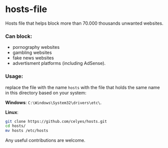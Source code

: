 # hosts-file

Hosts file that helps block more than 70.000 thousands unwanted websites.

### Can block:

- pornography websites
- gambling websites
- fake news websites
- advertisment platforms (including AdSense).

### Usage:

replace the file with the name `hosts` with the file that holds the same name in this directory based on your system:

**Windows**: `C:\Windows\System32\drivers\etc\`. 

**Linux**:
```bash
git clone https://github.com/celyes/hosts.git
cd hosts/
mv hosts /etc/hosts
```

Any useful contributions are welcome.
